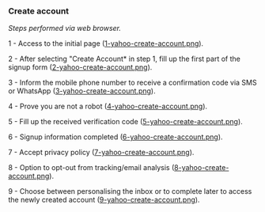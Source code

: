 ### Create account

*Steps performed via web browser.*

1 - Access to the initial page ([1-yahoo-create-account.png](./create/1-yahoo-create-account.png)).

2 - After selecting "Create Account* in step 1, fill up the first part of the signup form ([2-yahoo-create-account.png](./create/2-yahoo-create-account.png)).

3 - Inform the mobile phone number to receive a confirmation code via SMS or WhatsApp ([3-yahoo-create-account.png](./create/3-yahoo-create-account.png)).

4 - Prove you are not a robot ([4-yahoo-create-account.png](./create/4-yahoo-create-account.png)).

5 - Fill up the received verification code ([5-yahoo-create-account.png](./create/5-yahoo-create-account.png)).

6 - Signup information completed ([6-yahoo-create-account.png](./create/6-yahoo-create-account.png)).

7 - Accept privacy policy ([7-yahoo-create-account.png](./create/7-yahoo-create-account.png)).

8 - Option to opt-out from tracking/email analysis ([8-yahoo-create-account.png](./create/8-yahoo-create-account.png)).

9 - Choose between personalising the inbox or to complete later to access the newly created account ([9-yahoo-create-account.png](./create/9-yahoo-create-account.png)).